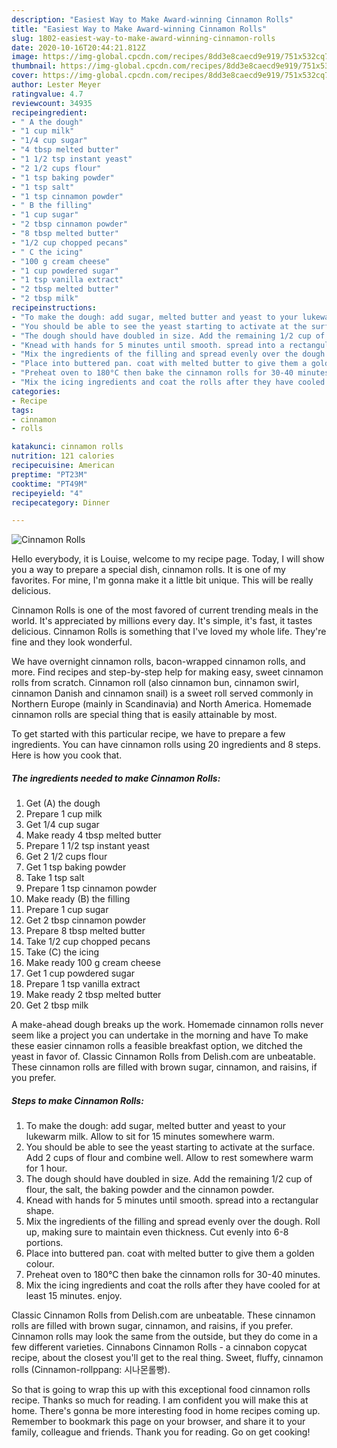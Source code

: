 ```yaml
---
description: "Easiest Way to Make Award-winning Cinnamon Rolls"
title: "Easiest Way to Make Award-winning Cinnamon Rolls"
slug: 1802-easiest-way-to-make-award-winning-cinnamon-rolls
date: 2020-10-16T20:44:21.812Z
image: https://img-global.cpcdn.com/recipes/8dd3e8caecd9e919/751x532cq70/cinnamon-rolls-recipe-main-photo.jpg
thumbnail: https://img-global.cpcdn.com/recipes/8dd3e8caecd9e919/751x532cq70/cinnamon-rolls-recipe-main-photo.jpg
cover: https://img-global.cpcdn.com/recipes/8dd3e8caecd9e919/751x532cq70/cinnamon-rolls-recipe-main-photo.jpg
author: Lester Meyer
ratingvalue: 4.7
reviewcount: 34935
recipeingredient:
- " A the dough"
- "1 cup milk"
- "1/4 cup sugar"
- "4 tbsp melted butter"
- "1 1/2 tsp instant yeast"
- "2 1/2 cups flour"
- "1 tsp baking powder"
- "1 tsp salt"
- "1 tsp cinnamon powder"
- " B the filling"
- "1 cup sugar"
- "2 tbsp cinnamon powder"
- "8 tbsp melted butter"
- "1/2 cup chopped pecans"
- " C the icing"
- "100 g cream cheese"
- "1 cup powdered sugar"
- "1 tsp vanilla extract"
- "2 tbsp melted butter"
- "2 tbsp milk"
recipeinstructions:
- "To make the dough: add sugar, melted butter and yeast to your lukewarm milk. Allow to sit for 15 minutes somewhere warm."
- "You should be able to see the yeast starting to activate at the surface. Add 2 cups of flour and combine well. Allow to rest somewhere warm for 1 hour."
- "The dough should have doubled in size. Add the remaining 1/2 cup of flour, the salt, the baking powder and the cinnamon powder."
- "Knead with hands for 5 minutes until smooth. spread into a rectangular shape."
- "Mix the ingredients of the filling and spread evenly over the dough. Roll up, making sure to maintain even thickness. Cut evenly into 6-8 portions."
- "Place into buttered pan. coat with melted butter to give them a golden colour."
- "Preheat oven to 180°C then bake the cinnamon rolls for 30-40 minutes."
- "Mix the icing ingredients and coat the rolls after they have cooled for at least 15 minutes. enjoy."
categories:
- Recipe
tags:
- cinnamon
- rolls

katakunci: cinnamon rolls 
nutrition: 121 calories
recipecuisine: American
preptime: "PT23M"
cooktime: "PT49M"
recipeyield: "4"
recipecategory: Dinner

---
```



![Cinnamon Rolls](https://img-global.cpcdn.com/recipes/8dd3e8caecd9e919/751x532cq70/cinnamon-rolls-recipe-main-photo.jpg)

Hello everybody, it is Louise, welcome to my recipe page. Today, I will show you a way to prepare a special dish, cinnamon rolls. It is one of my favorites. For mine, I'm gonna make it a little bit unique. This will be really delicious.

Cinnamon Rolls is one of the most favored of current trending meals in the world. It's appreciated by millions every day. It's simple, it's fast, it tastes delicious. Cinnamon Rolls is something that I've loved my whole life. They're fine and they look wonderful.

We have overnight cinnamon rolls, bacon-wrapped cinnamon rolls, and more. Find recipes and step-by-step help for making easy, sweet cinnamon rolls from scratch. Cinnamon roll (also cinnamon bun, cinnamon swirl, cinnamon Danish and cinnamon snail) is a sweet roll served commonly in Northern Europe (mainly in Scandinavia) and North America. Homemade cinnamon rolls are special thing that is easily attainable by most.


To get started with this particular recipe, we have to prepare a few ingredients. You can have cinnamon rolls using 20 ingredients and 8 steps. Here is how you cook that.

<!--inarticleads1-->

##### The ingredients needed to make Cinnamon Rolls:

1. Get  (A) the dough
1. Prepare 1 cup milk
1. Get 1/4 cup sugar
1. Make ready 4 tbsp melted butter
1. Prepare 1 1/2 tsp instant yeast
1. Get 2 1/2 cups flour
1. Get 1 tsp baking powder
1. Take 1 tsp salt
1. Prepare 1 tsp cinnamon powder
1. Make ready  (B) the filling
1. Prepare 1 cup sugar
1. Get 2 tbsp cinnamon powder
1. Prepare 8 tbsp melted butter
1. Take 1/2 cup chopped pecans
1. Take  (C) the icing
1. Make ready 100 g cream cheese
1. Get 1 cup powdered sugar
1. Prepare 1 tsp vanilla extract
1. Make ready 2 tbsp melted butter
1. Get 2 tbsp milk


A make-ahead dough breaks up the work. Homemade cinnamon rolls never seem like a project you can undertake in the morning and have To make these easier cinnamon rolls a feasible breakfast option, we ditched the yeast in favor of. Classic Cinnamon Rolls from Delish.com are unbeatable. These cinnamon rolls are filled with brown sugar, cinnamon, and raisins, if you prefer. 

<!--inarticleads2-->

##### Steps to make Cinnamon Rolls:

1. To make the dough: add sugar, melted butter and yeast to your lukewarm milk. Allow to sit for 15 minutes somewhere warm.
1. You should be able to see the yeast starting to activate at the surface. Add 2 cups of flour and combine well. Allow to rest somewhere warm for 1 hour.
1. The dough should have doubled in size. Add the remaining 1/2 cup of flour, the salt, the baking powder and the cinnamon powder.
1. Knead with hands for 5 minutes until smooth. spread into a rectangular shape.
1. Mix the ingredients of the filling and spread evenly over the dough. Roll up, making sure to maintain even thickness. Cut evenly into 6-8 portions.
1. Place into buttered pan. coat with melted butter to give them a golden colour.
1. Preheat oven to 180°C then bake the cinnamon rolls for 30-40 minutes.
1. Mix the icing ingredients and coat the rolls after they have cooled for at least 15 minutes. enjoy.


Classic Cinnamon Rolls from Delish.com are unbeatable. These cinnamon rolls are filled with brown sugar, cinnamon, and raisins, if you prefer. Cinnamon rolls may look the same from the outside, but they do come in a few different varieties. Cinnabons Cinnamon Rolls - a cinnabon copycat recipe, about the closest you&#39;ll get to the real thing. Sweet, fluffy, cinnamon rolls (Cinnamon-rollppang: 시나몬롤빵). 

So that is going to wrap this up with this exceptional food cinnamon rolls recipe. Thanks so much for reading. I am confident you will make this at home. There's gonna be more interesting food in home recipes coming up. Remember to bookmark this page on your browser, and share it to your family, colleague and friends. Thank you for reading. Go on get cooking!
